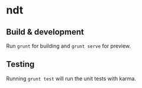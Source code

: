 # ndt

## Build & development

Run `grunt` for building and `grunt serve` for preview.

## Testing

Running `grunt test` will run the unit tests with karma.
